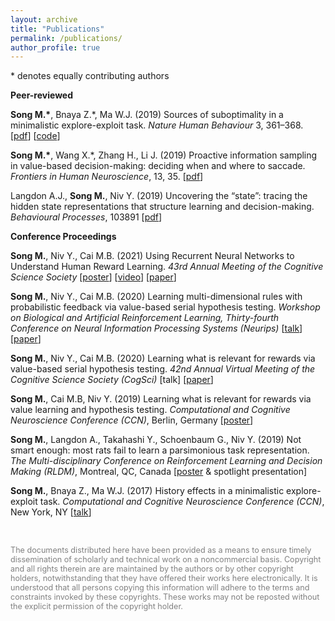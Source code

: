 ```yaml
---
layout: archive
title: "Publications"
permalink: /publications/
author_profile: true
---
```


<!--{% if author.googlescholar %}
  You can also find my articles on <u><a href="{{author.googlescholar}}">my Google Scholar profile</a>.</u>
{% endif %}

{% include base_path %}

{% for post in site.publications reversed %}
  {% include archive-single.html %}
{% endfor %}
-->
\* denotes equally contributing authors



**Peer-reviewed**

**Song M.\***, Bnaya Z.\*, Ma W.J. (2019) Sources of suboptimality in a minimalistic explore-exploit task. *Nature Human Behaviour* 3, 361–368. \[[pdf](http://mingyus.github.io/files/SongBnayaMa_NHB_2020.pdf)\] \[[code](https://github.com/mingyus/explore-exploit)\]

**Song M.\***, Wang X.\*, Zhang H., Li J. (2019) Proactive information sampling in value-based decision-making: deciding when and where to saccade. *Frontiers in Human Neuroscience*, 13, 35. \[[pdf](http://mingyus.github.io/files/SongWangZhangLi_fHN_2020.pdf)\]

Langdon A.J., **Song M.**, Niv Y. (2019) Uncovering the “state”: tracing the hidden state representations that structure learning and decision-making. *Behavioural Processes*, 103891 \[[pdf](http://mingyus.github.io/files/LangdonSongNiv_BP_2020.pdf)\]


**Conference Proceedings**

**Song M.**, Niv Y., Cai M.B. (2021) Using Recurrent Neural Networks to Understand Human Reward Learning. *43rd Annual Meeting of the Cognitive Science Society* [[poster](http://mingyus.github.io/files/SongNivCai_CogSci_2021_poster.pdf)] [[video](https://underline.io/events/163/posters/5709/poster/27030-1-d-135-using-recurrent-neural-networks-to-understand-human-reward-learning)] [[paper](http://mingyus.github.io/files/SongNivCai_CogSci_2021.pdf)]

**Song M.**, Niv Y., Cai M.B. (2020) Learning multi-dimensional rules with probabilistic feedback via value-based serial hypothesis testing. *Workshop on Biological and Artificial Reinforcement Learning, Thirty-fourth Conference on Neural Information Processing Systems (Neurips)* [[talk](https://slideslive.com/38942371/learning-multidimensional-rules-via-valuebased-serial-hypothesis-testing)] [[paper](http://mingyus.github.io/files/SongNivCai_Neurips_BARLworkshop_2020.pdf)]

**Song M.**, Niv Y., Cai M.B. (2020) Learning what is relevant for rewards via value-based serial hypothesis testing. *42nd Annual Virtual Meeting of the Cognitive Science Society (CogSci)* [talk] [[paper](http://mingyus.github.io/files/SongNivCai_CogSci_2020.pdf)]

**Song M.**, Cai M.B, Niv Y. (2019) Learning what is relevant for rewards via value learning and hypothesis testing. *Computational and Cognitive Neuroscience Conference (CCN)*, Berlin, Germany [[poster](http://mingyus.github.io/files/SongCaiNiv_CNN_2019.pdf)]

**Song M.**, Langdon A., Takahashi Y., Schoenbaum G., Niv Y. (2019) Not smart enough: most rats fail to learn a parsimonious task representation. *The Multi-disciplinary Conference on Reinforcement Learning and Decision Making (RLDM)*, Montreal, QC, Canada [[poster](http://mingyus.github.io/files/SongLangdonNiv_RLDM_2019.pdf) & spotlight presentation]

**Song M.**, Bnaya Z., Ma W.J. (2017) History effects in a minimalistic explore-exploit task. *Computational and Cognitive Neuroscience Conference (CCN)*, New York, NY [[talk](https://www.youtube.com/watch?v=VQlRJJz5V3s)]

<br/>

<span style="color:grey; font-size:0.9em">The documents distributed here have been provided as a means to ensure timely dissemination of scholarly and technical work on a noncommercial basis. Copyright and all rights therein are are maintained by the authors or by other copyright holders, notwithstanding that they have offered their works here electronically. It is understood that all persons copying this information will adhere to the terms and constraints invoked by these copyrights. These works may not be reposted without the explicit permission of the copyright holder.</span>